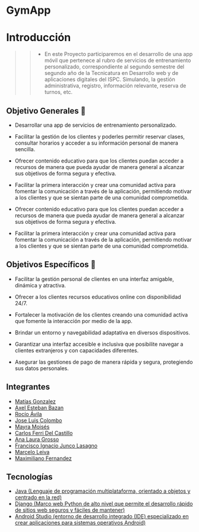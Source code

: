 # GymApp

# Introducción
>>* En este Proyecto participaremos en el desarrollo de una app móvil que pertenece al rubro de servicios de entrenamiento personalizado, correspondiente al segundo semestre del segundo año de la Tecnicatura en Desarrollo web y de aplicaciones digitales del ISPC. Simulando, la gestión administrativa, registro, información relevante, reserva de turnos, etc.

## Objetivo Generales :dart:

- Desarrollar una app de servicios de entrenamiento personalizado.
  
- Facilitar la gestión de los clientes y poderles permitir reservar clases, consultar horarios y acceder a su información personal de manera sencilla.
- Ofrecer contenido educativo para que los clientes puedan acceder a recursos de manera que pueda ayudar de manera general a alcanzar sus objetivos de forma segura y efectiva.
- Facilitar la primera interacción y crear una comunidad activa para fomentar la comunicación a través de la aplicación, permitiendo motivar a los clientes y que se sientan parte de una comunidad comprometida.
- Ofrecer contenido educativo para que los clientes puedan acceder a recursos de manera que pueda ayudar de manera general a alcanzar sus objetivos de forma segura y efectiva.
- Facilitar la primera interacción y crear una comunidad activa para fomentar la comunicación a través de la aplicación, permitiendo motivar a los clientes y que se sientan parte de una comunidad comprometida.


## Objetivos Específicos :dart:

- Facilitar la gestión personal de clientes en una interfaz amigable, dinámica y atractiva.
  
- Ofrecer a los clientes recursos educativos online con disponibilidad 24/7.
  
- Fortalecer la motivación de los clientes creando una comunidad activa que fomente la interacción por medio de la app.
  
- Brindar un entorno y navegabilidad adaptativa en diversos dispositivos.
  
- Garantizar una interfaz accesible e inclusiva que posibilite navegar a clientes extranjeros y con capacidades diferentes.
  
- Asegurar las gestiones de pago de manera rápida y segura, protegiendo sus datos personales.
  

## Integrantes

- [Matías Gonzalez](https://github.com/MatiasGonzalez1)
- [Axel Esteban Bazan](https://github.com/AxelBazan98)
- [Rocío Ávila](https://github.com/rocioAvila)
- [Jose Luis Colombo](https://github.com/josecolombotk)
- [Mayra Moisés](https://github.com/Mayri1)
- [Carlos Ferri Del Castillo](https://github.com/Carlos-Ferri-Del-Castillo)
- [Ana Laura Grosso](https://github.com/Laurix86)
- [Francisco Ignacio Junco Lasagno](https://github.com/FranJL075)
- [Marcelo Leiva](https://github.com/leivahm)
- [Maximiliano Fernandez](https://github.com/lanusroots)

## Tecnologías

- [Java (Lenguaje de programación multiplataforma, orientado a objetos y centrado en la red)](https://docs.oracle.com/en/java/)
- [Django (Marco web Python de alto nivel que permite el desarrollo rápido de sitios web seguros y fáciles de mantener)](https://www.djangoproject.com/)
- [Android Studio (entorno de desarrollo integrado (IDE) especializado en crear aplicaciones para sistemas operativos Android)](https://developer.android.com/?hl=es-419)
